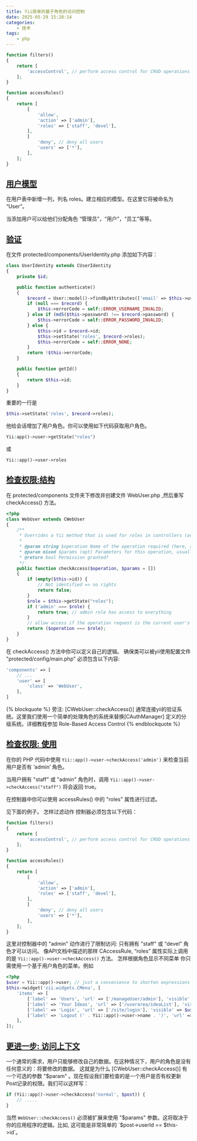 ```yaml
---
title: Yii简单的基于角色的访问控制
date: 2025-05-29 15:28:14
categories:
	- 技术
tags:
	- php
---
```



```php
function filters()
{
    return [
        'accessControl', // perform access control for CRUD operations
    ];
}

function accessRules()
{
    return [
        [
            'allow',
            'action' => ['admin'],
            'roles' => ['staff', 'devel'],
        ],
        [
            'deny', // deny all users
            'users' => ['*'],
        ],
    ];
}
```


## [用户模型](#user-model)


在用户表中新增一列，列名 roles。建立相应的模型。在这里它将被命名为 “User”。

当添加用户可以给他们分配角色 “管理员”，“用户”，“员工”等等。


## [验证](#yanzheng)

在文件 protected/components/UserIdentity.php 添加如下内容：

```php
class UserIdentity extends CUserIdentity
{
    private $id;

    public function authenticate()
    {
        $record = User::model()->findByAttributes(['email' => $this->username]);
        if (null === $record) {
            $this->errorCode = self::ERROR_USERNAME_INVALID;
        } else if (md5($this->password) !== $record->password) {
            $this->errorCode = self::ERROR_PASSWORD_INVALID;
        } else {
            $this->id = $record->id;
            $this->setState('roles', $record->roles);
            $this->errorCode = self::ERROR_NONE;
        }
        return !$this->errorCode;
    }

    public function getId()
    {
        return $this->id;
    }
}
```

重要的一行是

```php
$this->setState('roles', $record->roles);
```

他给会话增加了用户角色。你可以使用如下代码获取用户角色。

```php
Yii:app()->user->getState("roles")
```

或

```php
Yii::app()->user->roles
```

## [检查权限:结构](#quanxianjiancha)


在 protected/components 文件夹下修改并创建文件 WebUser.php ,然后重写 checkAccess() 方法。

```php
<?php
class WebUser extends CWebUser
{
    /**
     * Overrides a Yii method that is used for roles in controllers (accessRules).
     *
     * @param string $operation Name of the operation required (here, a role).
     * @param mixed $params (opt) Parameters for this operation, usually the object to access.
     * @return bool Permission granted?
     */
    public function checkAccess($operation, $params = [])
    {
        if (empty($this->id)) {
            // Not identified => no rights
            return false;
        }
        $role = $this->getState("roles");
        if ('admin' === $role) {
            return true; // admin role has access to everything
        }
        // allow access if the operation request is the current user's role
        return ($operation === $role);
    }
}
```

在 checkAccess() 方法中你可以定义自己的逻辑。
确保类可以被yii使用配置文件 "protected/config/main.php" 必须包含以下内容:

```php
'components' => [
    // ...
    'user' => [
        'class' => 'WebUser',
    ],
]
```

{% blockquote %}
旁注:
[CWebUser::checkAccess()] 通常连接yii的验证系统。这里我们使用一个简单的处理角色的系统来替换[CAuthManager] 定义的分级系统。详细教程参加 Role-Based Access Control
{% endblockquote %}

## [检查权限: 使用](#quanxianjianchashiyong)

在你的 PHP 代码中使用 `Yii::app()->user->checkAccess('admin')` 来检查当前用户是否有 ‘admin’ 角色。

当用户拥有 "staff" 或 "admin" 角色时，调用 `Yii::app()->user->checkAccess("staff")` 将会返回 true。

在控制器中你可以使用 accessRules() 中的 "roles" 属性进行过滤。

见下面的例子。 怎样过滤动作 控制器必须包含以下代码：

```php
function filters()
{
    return [
        'accessControl', // perform access control for CRUD operations
    ];
}

function accessRules()
{
    return [
        [
            'allow',
            'action' => ['admin'],
            'roles' => ['staff', 'devel'],
        ],
        [
            'deny', // deny all users
            'users' => ['*'],
        ],
    ];
}
```

这里对控制器中的 "admin" 动作进行了限制访问: 只有拥有 "staff" 或 “devel” 角色才可以访问。 像API文档中描述的那样 CAccessRule, “roles” 属性实际上调用的是 `Yii::app()->user->checkAccess()` 方法。 怎样根据角色显示不同菜单 你只需使用一个基于用户角色的菜单。例如


```php
<?php
$user = Yii::app()->user; // just a convenience to shorten expressions
$this->widget('zii.widgets.CMenu', [
    'items' => [
        ['label' => 'Users', 'url' => ['/manageUser/admin'], 'visible' => $user->checkAcces('staff')],
        ['label' => 'Your Ideas', 'url' => ['/userarea/ideaList'], 'visible' => $user->checkAcces('normal')],
        ['label' => 'Login', 'url' => ['/site/login'], 'visible' => $user->isGuest],
        ['label' => 'Logout (' . Yii::app()->user->name . ')', 'url' => ['/site/logout'], 'visible' => !$user->isGuest],
    ],
]);
```

## [更进一步: 访问上下文](#more-context)

一个通常的需求，用户只能够修改自己的数据。在这种情况下，用户的角色是没有任何意义的：将要修改的数据。 这就是为什么 [CWebUser::checkAccess()] 有一个可选的参数 "$param" 。现在假设我们要检查的是一个用户是否有权更新Post记录的权限。我们可以这样写：

```php
if (Yii::app()->user->checkAccess('normal', $post)) {
    // .....
}
```
当然 `WebUser::checkAccess()` 必须被扩展来使用 "$params" 参数。这将取决于你的应用程序的逻辑。比如, 这可能是非常简单的 `$post->userId == $this->id`。
